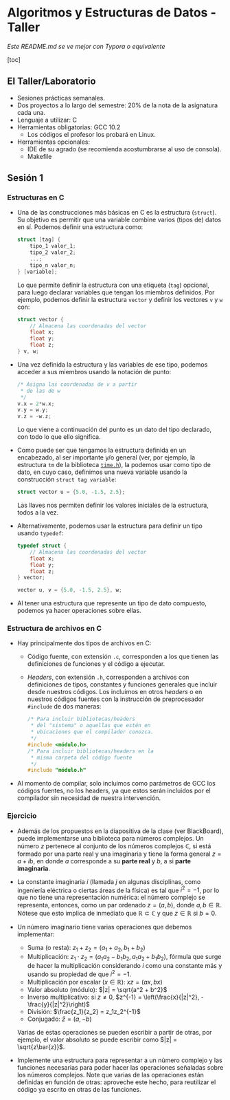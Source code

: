 # Algoritmos y Estructuras de Datos - Taller

*Este README.md se ve mejor con Typora o equivalente*

[toc]

## El Taller/Laboratorio

- Sesiones prácticas semanales.
- Dos proyectos a lo largo del semestre: 20% de la nota de la asignatura cada una.
- Lenguaje a utilizar: C
- Herramientas obligatorias: GCC 10.2
  - Los códigos el profesor los probará en Linux.
- Herramientas opcionales:
  - IDE de su agrado (se recomienda acostumbrarse al uso de consola).
  - Makefile

## Sesión 1

### Estructuras en C

- Una de las construcciones más básicas en C es la estructura (`struct`). Su objetivo es permitir que una variable combine varios (tipos de) datos en sí. Podemos definir una estructura como:

  ```C
  struct [tag] {
      tipo_1 valor_1;
      tipo_2 valor_2;
      ...;
      tipo_n valor_n;
  } [variable];
  ```

  Lo que permite definir la estructura con una etiqueta (`tag`) opcional, para luego declarar variables que tengan los miembros definidos. Por ejemplo, podemos definir la estructura `vector` y definir los vectores `v` y `w` con:

  ```C
  struct vector {
      // Almacena las coordenadas del vector
      float x;
      float y;
      float z;
  } v, w;
  ```

- Una vez definida la estructura y las variables de ese tipo, podemos acceder a sus miembros usando la notación de punto:

  ```C
  /* Asigna las coordenadas de v a partir 
   * de las de w
   */
  v.x = 2*w.x;
  v.y = w.y;
  v.z = -w.z;
  ```

  Lo que viene a continuación del punto es un dato del tipo declarado, con todo lo que ello significa.

- Como puede ser que tengamos la estructura definida en un encabezado, al ser importante y/o general (ver, por ejemplo, la estructura `tm` de la biblioteca [`time.h`](https://www.tutorialspoint.com/c_standard_library/time_h.htm)), la podemos usar como tipo de dato, en cuyo caso, definimos una nueva variable usando la construcción `struct tag variable`:

  ```C
  struct vector u = {5.0, -1.5, 2.5};
  ```

  Las llaves nos permiten definir los valores iniciales de la estructura, todos a la vez.

- Alternativamente, podemos usar la estructura para definir un tipo usando `typedef`:

  ```C
  typedef struct {
      // Almacena las coordenadas del vector
      float x;
      float y;
      float z;
  } vector;
  
  vector u, v = {5.0, -1.5, 2.5}, w;
  ```

- Al tener una estructura que represente un tipo de dato compuesto, podemos ya hacer operaciones sobre ellas.

### Estructura de archivos en C

- Hay principalmente dos tipos de archivos en C:

  - Código fuente, con extensión `.c`, corresponden a los que tienen las definiciones de funciones y el código a ejecutar.

  - *Headers*, con extensión `.h`, corresponden a archivos con definiciones de tipos, constantes y funciones generales que incluir desde nuestros códigos. Los incluimos en otros *headers* o en nuestros códigos fuentes con la instrucción de preprocesador `#include` de dos maneras:

    ```C
    /* Para incluir bibliotecas/headers
     * del "sistema" o aquellas que estén en
     * ubicaciones que el compilador conozca.
     */
    #include <módulo.h>
    /* Para incluir bibliotecas/headers en la
     * misma carpeta del código fuente
     */
    #include "módulo.h"
    ```

- Al momento de compilar, solo incluimos como parámetros de GCC los códigos fuentes, no los headers, ya que estos serán incluidos por el compilador sin necesidad de nuestra intervención.

### Ejercicio

- Además de los propuestos en la diapositiva de la clase (ver BlackBoard), puede implementarse una biblioteca para números complejos. Un número $z$​ pertenece al conjunto de los números complejos $\mathbb{C}$​, si está formado por una parte real y una imaginaria y tiene la forma general $z = a + ib$​, en donde $a$​ corresponde a su **parte real** y $b$​​​, a si **parte imaginaria**.

- La constante imaginaria $i$​ (llamada $j$​ en algunas disciplinas, como ingeniería eléctrica o ciertas áreas de la física) es tal que $i^2 = -1$​, por lo que no tiene una representación numérica: el número complejo se representa, entonces, como un par ordenado $z = (a, b)$​, donde $a, b\in\mathbb{R}$​. Nótese que esto implica de inmediato que $\mathbb{R}\subset\mathbb{C}$ y que $z\in\mathbb{R}$ si $b=0$.

- Un número imaginario tiene varias operaciones que debemos implementar:

  - Suma (o resta): $z_1 + z_2 = (a_1 + a_2, b_1 + b_2)$
  - Multiplicación: $z_1\cdot z_2 = (a_1a_2 - b_1b_2, a_1a_2 + b_1b_2)$​, fórmula que surge de hacer la multiplicación considerando $i$ como una constante más y usando su propiedad de que $i^2 = -1$​.
  - Multiplicación por escalar ($x\in\mathbb{R}$): $xz = (ax, bx)$
  - Valor absoluto (módulo): $|z| = \sqrt{a^2 + b^2}$
  - Inverso multiplicativo: si $z\neq 0$​, $z^{-1} = \left(\frac{x}{|z|^2}, -\frac{y}{|z|^2}\right)$​
  - División: $\frac{z_1}{z_2} = z_1z_2^{-1}$
  - Conjugado: $\bar{z} = (a, -b)$

  Varias de estas operaciones se pueden escribir a partir de otras, por ejemplo, el valor absoluto se puede escribir como $|z| = \sqrt{z\bar{z}}$.

- Implemente una estructura para representar a un número complejo y las funciones necesarias para poder hacer las operaciones señaladas sobre los números complejos. Note que varias de las operaciones están definidas en función de otras: aproveche este hecho, para reutilizar el código ya escrito en otras de las funciones.

